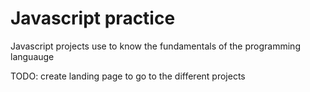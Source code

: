 # Javascript practice

Javascript projects use to know the fundamentals of the programming languauge



TODO: create landing page to go to the different projects
